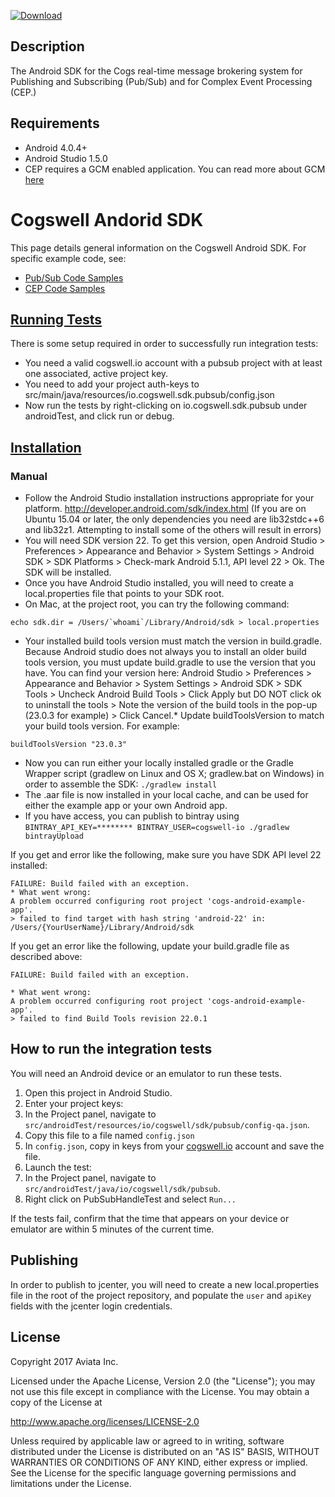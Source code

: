 [ ![Download](https://api.bintray.com/packages/cogswell-io/maven/cogs-android-client-sdk/images/download.svg)](https://bintray.com/cogswell-io/maven/cogs-android-client-sdk/_latestVersion)

## Description
The Android SDK for the Cogs real-time message brokering system for Publishing and Subscribing (Pub/Sub) and for Complex Event Processing (CEP.)

## Requirements
* Android 4.0.4+
* Android Studio 1.5.0
* CEP requires a GCM enabled application. You can read more about GCM [here](https://developers.google.com/cloud-messaging/)

# Cogswell Andorid SDK
This page details general information on the Cogswell Android SDK. For specific example code, see:
* [Pub/Sub Code Samples](API-PUBSUB.md)
* [CEP Code Samples](API-CEP.md)

## [Running Tests](#testing)
There is some setup required in order to successfully run integration tests:
* You need a valid cogswell.io account with a pubsub project with at least one associated, active project key.
* You need to add your project auth-keys to src/main/java/resources/io.cogswell.sdk.pubsub/config.json
* Now run the tests by right-clicking on io.cogswell.sdk.pubsub under androidTest, and click run or debug.

## [Installation](#build-details)
### Manual
* Follow the Android Studio installation instructions appropriate for your platform. http://developer.android.com/sdk/index.html (If you are on Ubuntu 15.04 or later, the only dependencies you need are lib32stdc++6 and lib32z1. Attempting to install some of the others will result in errors)
* You will need SDK version 22. To get this version, open Android Studio > Preferences > Appearance and Behavior > System Settings > Android SDK > SDK Platforms > Check-mark Android 5.1.1, API level 22 > Ok.  The SDK will be installed.
* Once you have Android Studio installed, you will need to create a local.properties file that points to your SDK root.
* On Mac, at the project root, you can try the following command:
```
echo sdk.dir = /Users/`whoami`/Library/Android/sdk > local.properties
```
* Your installed build tools version must match the version in build.gradle.  Because Android studio does not always you to install an older build tools version, you must update build.gradle to use the version that you have.  You can find your version here: Android Studio > Preferences > Appearance and Behavior > System Settings > Android SDK > SDK Tools > Uncheck Android Build Tools > Click Apply but DO NOT click ok to uninstall the tools > Note the version of the build tools in the pop-up (23.0.3 for example) > Click Cancel.* Update buildToolsVersion to match your build tools version.  For example:
```
buildToolsVersion "23.0.3"
```
* Now you can run either your locally installed gradle or the Gradle Wrapper script (gradlew on Linux and OS X; gradlew.bat on Windows) in order to assemble the SDK: `./gradlew install`
* The .aar file is now installed in your local cache, and can be used for either the example app or your own Android app.
* If you have access, you can publish to bintray using `BINTRAY_API_KEY=******** BINTRAY_USER=cogswell-io ./gradlew bintrayUpload`

If you get and error like the following, make sure you have SDK API level 22 installed:
```
FAILURE: Build failed with an exception.
* What went wrong:
A problem occurred configuring root project 'cogs-android-example-app'.
> failed to find target with hash string 'android-22' in: /Users/{YourUserName}/Library/Android/sdk
```
If you get an error like the following, update your build.gradle file as described above:
```
FAILURE: Build failed with an exception.

* What went wrong:
A problem occurred configuring root project 'cogs-android-example-app'.
> failed to find Build Tools revision 22.0.1
```

## How to run the integration tests

You will need an Android device or an emulator to run these tests.  

1. Open this project in Android Studio.  
2. Enter your project keys:
  1. In the Project panel, navigate to `src/androidTest/resources/io/cogswell/sdk/pubsub/config-qa.json`.
  2. Copy this file to a file named `config.json`
  3. In `config.json`, copy in keys from your [cogswell.io](https://cogswell.io) account and save the file.
3. Launch the test:
  1. In the Project panel, navigate to `src/androidTest/java/io/cogswell/sdk/pubsub`.
  2. Right click on PubSubHandleTest and select `Run...`
  
If the tests fail, confirm that the time that appears on your device or emulator are within 5 minutes of the current time.

## Publishing
In order to publish to jcenter, you will need to create a new local.properties file in the root of the project repository, and populate the `user` and `apiKey` fields with the jcenter login credentials.

## License
Copyright 2017 Aviata Inc.

Licensed under the Apache License, Version 2.0 (the "License");
you may not use this file except in compliance with the License.
You may obtain a copy of the License at

http://www.apache.org/licenses/LICENSE-2.0

Unless required by applicable law or agreed to in writing, software
distributed under the License is distributed on an "AS IS" BASIS,
WITHOUT WARRANTIES OR CONDITIONS OF ANY KIND, either express or implied.
See the License for the specific language governing permissions and
limitations under the License.
